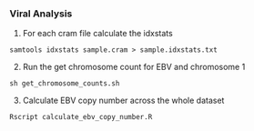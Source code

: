### Viral Analysis

1. For each cram file calculate the idxstats
```
samtools idxstats sample.cram > sample.idxstats.txt
```

2. Run the get chromosome count for EBV and chromosome 1
```
sh get_chromosome_counts.sh
```

3. Calculate EBV copy number across the whole dataset
```
Rscript calculate_ebv_copy_number.R
```


